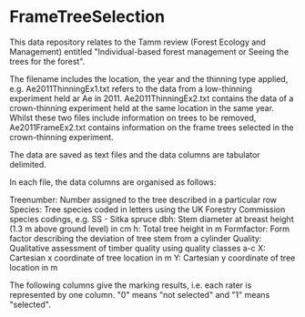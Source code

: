 # FrameTreeSelection
This data repository relates to the Tamm review (Forest Ecology and Management) entitled "Individual-based forest management or Seeing the trees for the forest".

The filename includes the location, the year and the thinning type applied, e.g. Ae2011ThinningEx1.txt refers to the data from a low-thinning experiment held ar Ae in 2011. Ae2011ThinningEx2.txt contains the data of a crown-thinning experiment held at the same location in the same year. Whilst these two files include information on trees to be removed, Ae2011FrameEx2.txt contains information on the frame trees selected in the crown-thinning experiment.

The data are saved as text files and the data columns are tabulator delimited.

In each file, the data columns are organised as follows:

Treenumber: Number assigned to the tree described in a particular row
Species: Tree species coded in letters using the UK Forestry Commission species codings, e.g. SS - Sitka spruce
dbh: Stem diameter at breast height (1.3 m above ground level) in cm
h: Total tree height in m
Formfactor: Form factor describing the deviation of tree stem from a cylinder
Quality: Qualitative assessment of timber quality using quality classes a-c
X: Cartesian x coordinate of tree location in m
Y: Cartesian y coordinate of tree location in m

The following columns give the marking results, i.e. each rater is represented by one column. "0" means "not selected" and "1" means "selected".
